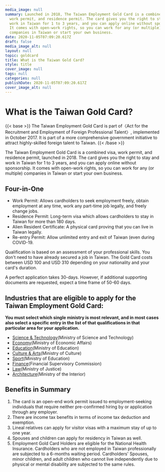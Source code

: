 ```yaml
---
media_image: null
summary: Launched in 2018, The Taiwan Employment Gold Card is a combined visa,
  work permit, and residence permit. The card gives you the right to stay and
  work in Taiwan for 1 to 3 years, and you can apply online without sponsorship.
  It comes with open-work rights, so you can work for any (or multiple)
  companies in Taiwan or start your own business.
date: 2020-11-05T07:09:20.617Z
draft: false
media_image_alt: null
layout: null
topic: goldcard
title: What is the Taiwan Gold Card?
style: title
cover_image: null
tags: null
categories: null
publishDate: 2020-11-05T07:09:20.617Z
cover_image_alt: null
---
```

# What is the Taiwan Gold Card?

{{< base >}}
The Taiwan Employment Gold Card is part of〈Act for the Recruitment and Employment of Foreign Professional Talent〉, implemented in October 2017. It is part of a more comprehensive government initiative to attract highly-skilled foreign talent to Taiwan.
{{< /base >}}

The Taiwan Employment Gold Card is a combined visa, work permit, and residence permit, launched in 2018. The card gives you the right to stay and work in Taiwan for 1 to 3 years, and you can apply online without sponsorship. It comes with open-work rights, so you can work for any (or multiple) companies in Taiwan or start your own business. 



## Four-in-One

* Work Permit: Allows cardholders to seek employment freely, obtain employment at any time, work any part-time job legally, and freely change jobs.
* Residence Permit:  Long-term visa which allows cardholders to stay in Taiwan for more than 180 days.
* Alien Resident Certificate:  A physical card proving that you can live in Taiwan legally.
* Re-entry Permit:  Allow unlimited entry and exit of Taiwan (even during COVID-19.



Qualification is based on an assessment of your professional skills. You don't need to have already secured a job in Taiwan. The Gold Card costs between USD 100 and USD 310 depending on your nationality and your card's duration.

A perfect application takes 30-days. However, if additional supporting documents are requested, expect a time frame of 50-60 days.



## Industries that are eligible to apply for the Taiwan Employment Gold Card:

**You must select which single ministry is most relevant, and in most cases also select a specific entry in the list of that qualifications in that particular area for your application.**

* [Science & Technology](/en/qualification/field-of-science-technology/)(Ministry of Science and Technology)
* [Economy](/en/qualification/field-of-economy/)(Ministry of Economic Affairs)
* [Education](/en/qualification/field-of-education/)(Ministry of Education)
* [Culture & Arts](/en/qualification/field-of-culture-and-arts/)(Ministry of Culture)
* [Sport](/en/qualification/field-of-sport/)(Ministry of Education)
* [Finance](/en/qualification/field-of-finance/)(Financial Supervisory Commission)
* [Law](/en/qualification/field-of-law/)(Ministry of Justice)
* [Architecture](/en/qualification/field-of-architecture/)(Ministry of the Interior)



## Benefits in Summary

1. The card is an open-end work permit issued to employment-seeking individuals that require neither pre-confirmed hiring by or application through any employer.
2. There are income tax benefits in terms of income tax deduction and exemption. 
3. Lineal relatives can apply for visitor visas with a maximum stay of up to one year. 
4. Spouses and children can apply for residency in Taiwan as well. 
5. Employment Gold Card Holders are eligible for the National Health Insurance. Cardholders who are not employed in Taiwan professionally are subjected to a 6-months waiting period. Cardholders' Spouses, minor children, and adult children who cannot live independently due to physical or mental disability are subjected to the same rules.